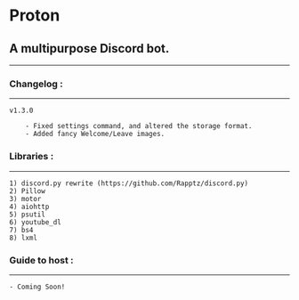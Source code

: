 # Proton
## A multipurpose Discord bot.

---

### Changelog :
---
    v1.3.0

        - Fixed settings command, and altered the storage format.
        - Added fancy Welcome/Leave images.

### Libraries :
---
    1) discord.py rewrite (https://github.com/Rapptz/discord.py)
    2) Pillow
    3) motor
    4) aiohttp
    5) psutil
    6) youtube_dl
    7) bs4
    8) lxml
    
### Guide to host :
---
    - Coming Soon!
